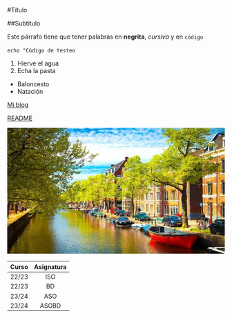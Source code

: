 #Título

##Subtítulo

Este párrafo tiene que tener palabras en **negrita**, *cursiva* y en `código`

`echo "Código de testeo`

1. Hierve el agua
2. Echa la pasta

- Baloncesto
- Natación

[Mi blog](https://wordpress.com/home/carlosnetcon.wordpress.com)

[README](README.md)

![Paises Bajos](PaisesBajos.jpeg)

|Curso|Asignatura|
|:--:|:--:|
|22/23|ISO|
|22/23|BD|
|23/24|ASO|
|23/24|ASGBD|

